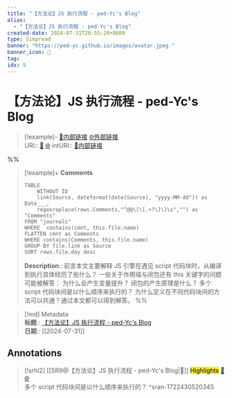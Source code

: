 ```yaml
---
title: "【方法论】JS 执行流程 - ped-Yc's Blog"
alias: 
  - "【方法论】JS 执行流程 - ped-Yc's Blog"
created-date: 2024-07-31T20:55:20+0800
type: Simpread
banner: "https://ped-yc.github.io/images/avatar.jpeg "
banner_icon: 🔖
tag: 
idx: 9
---
```


# 【方法论】JS 执行流程 - ped-Yc's Blog

> [!example]- [🧷内部链接](<http://localhost:7026/unread/9>) [🌐外部链接](<>)    
> URI:: [🧷](<http://localhost:7026/unread/9>) [🌐](<>) 
> intURI:: [🧷内部链接](<http://localhost:7026/reading/9>)

%%
> [!example]+ **Comments**  
> ```dataview
> TABLE 
>     WITHOUT ID
>     link(Source, dateformat(date(Source), "yyyy-MM-dd")) as Date___, 
>     regexreplace(rows.Comments,"^@@\[\[.+?\]\]\s","") as "Comments"
> FROM "journals"
> WHERE  contains(cmnt, this.file.name)
> FLATTEN cmnt as Comments
> WHERE contains(Comments, this.file.name)
> GROUP BY file.link as Source
> SORT rows.file.day desc
> ```
>  **Description**:: 前言本文主要解释 JS 引擎在遇见 script 代码块时，从编译到执行具体经历了些什么？ 一些关于作用域与闭包还有 this 关键字的问题可能被解答：  为什么会产生变量提升？ 闭包的产生原理是什么？ 多个 script 代码块间是以什么顺序来执行的？ 为什么定义在不同代码块间的方法可以共通？通过本文都可以得到解答。
%%

> [!md] Metadata  
> **标题**:: [【方法论】JS 执行流程 - ped-Yc's Blog](https://ped-yc.github.io/2023/02/21/MethodologyJSExcutionProcess/)  
> **日期**:: [[2024-07-31]]  

## Annotations


> [!srhl2] [[SR9@【方法论】JS 执行流程 - ped-Yc's Blog|📄]] <mark style="background-color: #ffeb3b">Highlights</mark> [🧷](<http://localhost:7026/unread/9#id=1722430520345>) [🌐](<#id=1722430520345>)   
> 多个 script 代码块间是以什么顺序来执行的？
> ^sran-1722430520345


